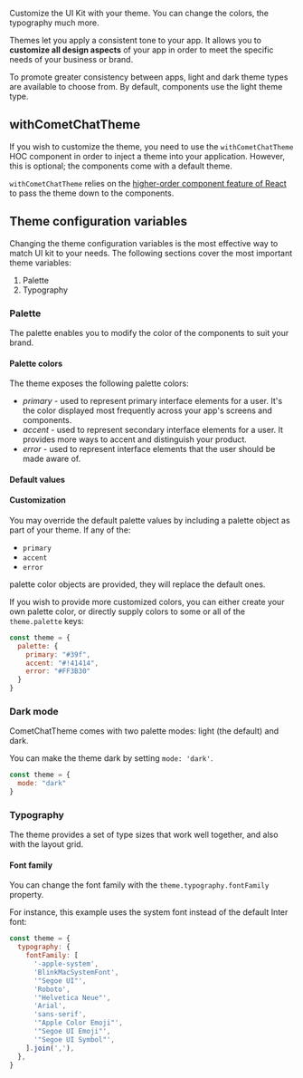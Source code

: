 Customize the UI Kit with your theme. You can change the colors, the typography much more.

Themes let you apply a consistent tone to your app. It allows you to **customize all design aspects** of your app in order to meet the specific needs of your business or brand.

To promote greater consistency between apps, light and dark theme types are available to choose from. By default, components use the light theme type.

## withCometChatTheme 

If you wish to customize the theme, you need to use the `withCometChatTheme` HOC component in order to inject a theme into your application. However, this is optional; the components come with a default theme.

`withCometChatTheme` relies on the [higher-order component feature of React](https://reactjs.org/docs/higher-order-components.html) to pass the theme down to the components.

## Theme configuration variables

Changing the theme configuration variables is the most effective way to match UI kit to your needs. The following sections cover the most important theme variables:

1. Palette
2. Typography

### Palette

The palette enables you to modify the color of the components to suit your brand.

#### Palette colors

The theme exposes the following palette colors:

- _primary_ - used to represent primary interface elements for a user. It's the color displayed most frequently across your app's screens and components.
- _accent_ - used to represent secondary interface elements for a user. It provides more ways to accent and distinguish your product. 
- _error_ - used to represent interface elements that the user should be made aware of.

#### Default values

#### Customization

You may override the default palette values by including a palette object as part of your theme. If any of the:

- `primary`
- `accent`
- `error`

palette color objects are provided, they will replace the default ones.

If you wish to provide more customized colors, you can either create your own palette color, or directly supply colors to some or all of the `theme.palette` keys:

```javascript
const theme = {
  palette: {
    primary: "#39f",
    accent: "#!41414",
    error: "#FF3B30"
  }
}
```



### Dark mode

CometChatTheme comes with two palette modes: light (the default) and dark.

You can make the theme dark by setting `mode: 'dark'`.

```javascript
const theme = {
  mode: "dark"
}
```



### Typography

The theme provides a set of type sizes that work well together, and also with the layout grid.

#### Font family

You can change the font family with the `theme.typography.fontFamily` property.

For instance, this example uses the system font instead of the default Inter font:

```javascript
const theme = {
  typography: {
    fontFamily: [
      '-apple-system',
      'BlinkMacSystemFont',
      '"Segoe UI"',
      'Roboto',
      '"Helvetica Neue"',
      'Arial',
      'sans-serif',
      '"Apple Color Emoji"',
      '"Segoe UI Emoji"',
      '"Segoe UI Symbol"',
    ].join(','),
  },
}
```


